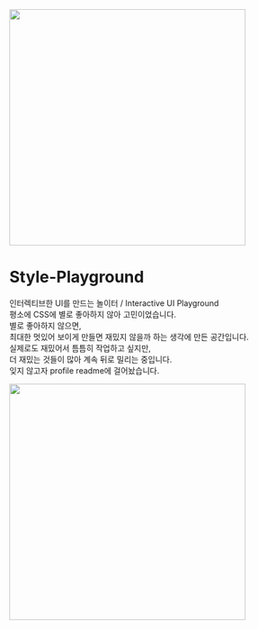 <img src="public/image/Style_Play_Ground.gif" width="420"/>

# Style-Playground
인터렉티브한 UI를 만드는 놀이터 / Interactive UI Playground
<br/>
평소에 CSS에 별로 좋아하지 않아 고민이었습니다.
<br/>
별로 좋아하지 않으면, 
<br/>
최대한 멋있어 보이게 만들면 재밌지 않을까 하는 생각에 만든 공간입니다. 
<br/>
실제로도 재밌어서 틈틈히 작업하고 싶지만, 
<br/>
더 재밌는 것들이 많아 계속 뒤로 밀리는 중입니다. 
<br/>
잊지 않고자 profile readme에 걸어놨습니다.  

<img src="public/image/기억할게.png" width="420"/>
